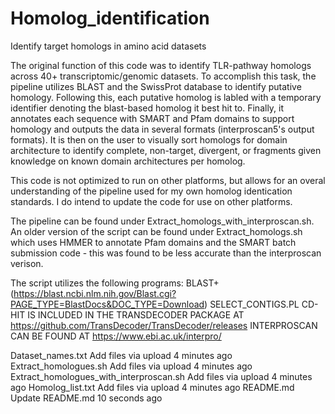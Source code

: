 # Homolog_identification
Identify target homologs in amino acid datasets

The original function of this code was to identify TLR-pathway homologs across 40+ transcriptomic/genomic datasets.
To accomplish this task, the pipeline utilizes BLAST and the SwissProt database to identify putative homology. Following this, each putative homolog is labled with a temporary identifier denoting the blast-based homolog it best hit to. Finally, it annotates each sequence with SMART and Pfam domains to support homology and outputs the data in several formats (interproscan5's output formats). It is then on the user to visually sort homologs for domain architecture to identify complete, non-target, divergent, or fragments given knowledge on known domain architectures per homolog.

This code is not optimized to run on other platforms, but allows for an overal understanding of the pipeline used for my own homolog identication standards. I do intend to update the code for use on other platforms.

The pipeline can be found under Extract_homologs_with_interproscan.sh. An older version of the script can be found under Extract_homologs.sh which uses HMMER to annotate Pfam domains and the SMART batch submission code - this was found to be less accurate than the interproscan verison. 

The script utilizes the following programs:
BLAST+ (https://blast.ncbi.nlm.nih.gov/Blast.cgi?PAGE_TYPE=BlastDocs&DOC_TYPE=Download)
SELECT_CONTIGS.PL 
CD-HIT IS INCLUDED IN THE TRANSDECODER PACKAGE AT https://github.com/TransDecoder/TransDecoder/releases
INTERPROSCAN CAN BE FOUND AT https://www.ebi.ac.uk/interpro/




Dataset_names.txt	Add files via upload	4 minutes ago
Extract_homologues.sh	Add files via upload	4 minutes ago
Extract_homologues_with_interproscan.sh	Add files via upload	4 minutes ago
Homolog_list.txt	Add files via upload	4 minutes ago
README.md	Update README.md	10 seconds ago
